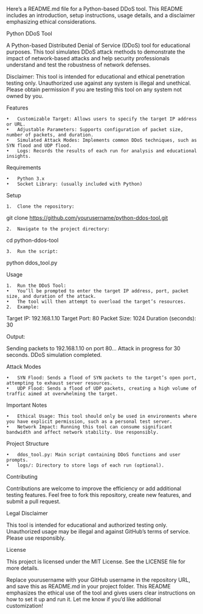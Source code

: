 Here’s a README.md file for a Python-based DDoS tool. This README includes an introduction, setup instructions, usage details, and a disclaimer emphasizing ethical considerations.

Python DDoS Tool

A Python-based Distributed Denial of Service (DDoS) tool for educational purposes. This tool simulates DDoS attack methods to demonstrate the impact of network-based attacks and help security professionals understand and test the robustness of network defenses.

Disclaimer: This tool is intended for educational and ethical penetration testing only. Unauthorized use against any system is illegal and unethical. Please obtain permission if you are testing this tool on any system not owned by you.

Features

	•	Customizable Target: Allows users to specify the target IP address or URL.
	•	Adjustable Parameters: Supports configuration of packet size, number of packets, and duration.
	•	Simulated Attack Modes: Implements common DDoS techniques, such as SYN flood and UDP flood.
	•	Logs: Records the results of each run for analysis and educational insights.

Requirements

	•	Python 3.x
	•	Socket Library: (usually included with Python)

Setup

	1.	Clone the repository:

git clone https://github.com/yourusername/python-ddos-tool.git


	2.	Navigate to the project directory:

cd python-ddos-tool


	3.	Run the script:

python ddos_tool.py



Usage

	1.	Run the DDoS Tool:
	•	You’ll be prompted to enter the target IP address, port, packet size, and duration of the attack.
	•	The tool will then attempt to overload the target’s resources.
	2.	Example:

Target IP: 192.168.1.10
Target Port: 80
Packet Size: 1024
Duration (seconds): 30

Output:

Sending packets to 192.168.1.10 on port 80...
Attack in progress for 30 seconds.
DDoS simulation completed.



Attack Modes

	•	SYN Flood: Sends a flood of SYN packets to the target’s open port, attempting to exhaust server resources.
	•	UDP Flood: Sends a flood of UDP packets, creating a high volume of traffic aimed at overwhelming the target.

Important Notes

	•	Ethical Usage: This tool should only be used in environments where you have explicit permission, such as a personal test server.
	•	Network Impact: Running this tool can consume significant bandwidth and affect network stability. Use responsibly.

Project Structure

	•	ddos_tool.py: Main script containing DDoS functions and user prompts.
	•	logs/: Directory to store logs of each run (optional).

Contributing

Contributions are welcome to improve the efficiency or add additional testing features. Feel free to fork this repository, create new features, and submit a pull request.

Legal Disclaimer

This tool is intended for educational and authorized testing only. Unauthorized usage may be illegal and against GitHub’s terms of service. Please use responsibly.

License

This project is licensed under the MIT License. See the LICENSE file for more details.

Replace yourusername with your GitHub username in the repository URL, and save this as README.md in your project folder. This README emphasizes the ethical use of the tool and gives users clear instructions on how to set it up and run it. Let me know if you’d like additional customization!